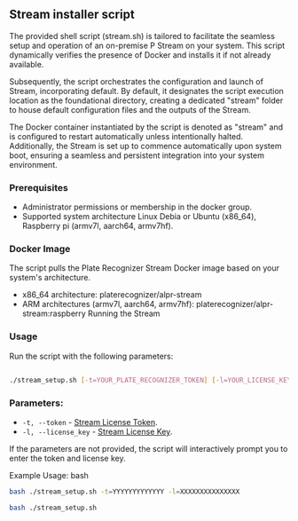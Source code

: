 ## Stream installer script

The provided shell script (stream.sh) is tailored to facilitate the seamless setup and operation of an on-premise P Stream on your system. This script dynamically verifies the presence of Docker and installs it if not already available.

Subsequently, the script orchestrates the configuration and launch of Stream, incorporating default. By default, it designates the script execution location as the foundational directory, creating a dedicated "stream" folder to house default configuration files and the outputs of the Stream.

The Docker container instantiated by the script is denoted as "stream" and is configured to restart automatically unless intentionally halted. Additionally, the Stream is set up to commence automatically upon system boot, ensuring a seamless and persistent integration into your system environment.


### Prerequisites
 - Administrator permissions or membership in the docker group.
 - Supported system architecture Linux Debia or Ubuntu (x86_64), Raspberry pi (armv7l, aarch64, armv7hf).

### Docker Image

The script pulls the Plate Recognizer Stream Docker image based on your system's architecture.

-  x86_64 architecture: platerecognizer/alpr-stream
-  ARM architectures (armv7l, aarch64, armv7hf): platerecognizer/alpr-stream:raspberry
Running the Stream


### Usage
Run the script with the following parameters:
```bash

./stream_setup.sh [-t=YOUR_PLATE_RECOGNIZER_TOKEN] [-l=YOUR_LICENSE_KEY]
```
### Parameters:

- `-t, --token` - [Stream License Token](https://app.platerecognizer.com/products/stream/).
- `-l, --license_key` - [Stream License Key](https://app.platerecognizer.com/products/stream/).

If the parameters are not provided, the script will interactively prompt you to enter the token and license key.

Example Usage:
bash

```bash 
bash ./stream_setup.sh -t=YYYYYYYYYYYYY -l=XXXXXXXXXXXXXXX 
```

```bash 
bash ./stream_setup.sh 
```


